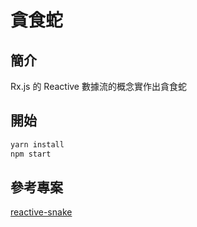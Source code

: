 # 貪食蛇
## 簡介
Rx.js 的 Reactive 數據流的概念實作出貪食蛇

## 開始
```bash
yarn install
npm start
```

## 參考專案
[reactive-snake](https://github.com/thoughtram/reactive-snake)